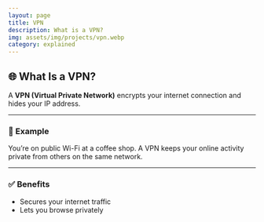 ```yaml
---
layout: page
title: VPN
description: What is a VPN?
img: assets/img/projects/vpn.webp
category: explained
---
```


## 🌐 What Is a VPN?

A **VPN (Virtual Private Network)** encrypts your internet connection and hides your IP address.

---

### 🧪 Example

You’re on public Wi-Fi at a coffee shop. A VPN keeps your online activity private from others on the same network.

---

### ✅ Benefits

- Secures your internet traffic
- Lets you browse privately
